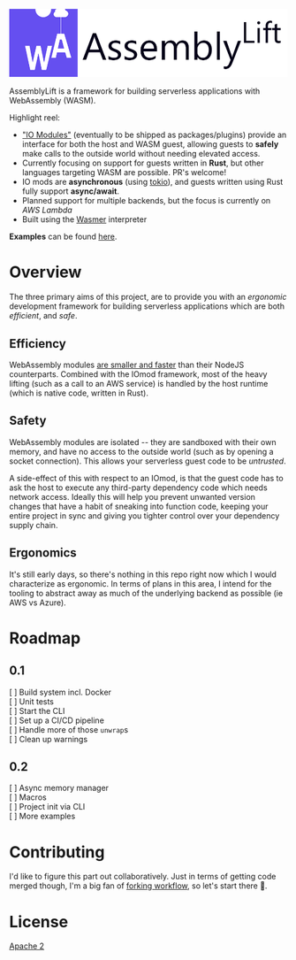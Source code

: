 <p align="center">
  <img width="600" src="./docs/AssemblyLift_logo_with_text.png">
</p>

AssemblyLift is a framework for building serverless applications with WebAssembly (WASM).  

Highlight reel:  
 * ["IO Modules"](backends/aws-lambda/iomod) (eventually to be shipped as packages/plugins) provide an interface for both the host and WASM guest, 
    allowing guests to __safely__ make calls to the outside world without needing elevated access.
 * Currently focusing on support for guests written in __Rust__, but other languages targeting WASM are possible. PR's welcome!
 * IO mods are __asynchronous__ (using [tokio](https://github.com/tokio-rs/tokio)), and guests written using Rust fully support __async/await__.
 * Planned support for multiple backends, but the focus is currently on _AWS Lambda_
 * Built using the [Wasmer](https://wasmer.io) interpreter

__Examples__ can be found [here](/examples).  

# Overview
The three primary aims of this project, are to provide you with an _ergonomic_ development framework for building serverless applications 
which are both _efficient_, and _safe_.

## Efficiency
WebAssembly modules [are smaller and faster](https://medium.com/@OPTASY.com/webassembly-vs-javascript-is-wasm-faster-than-js-when-does-javascript-perform-better-db86d2ecf2cc) 
than their NodeJS counterparts. Combined with the IOmod framework, most of the heavy lifting (such as a call to an AWS 
service) is handled by the host runtime (which is native code, written in Rust).

## Safety
WebAssembly modules are isolated -- they are sandboxed with their own memory, and have no access to the outside world 
(such as by opening a socket connection). This allows your serverless guest code to be _untrusted_.  

A side-effect of this with respect to an IOmod, is that the guest code has to ask the host to execute 
any third-party dependency code which needs network access. Ideally this will help you prevent unwanted version changes that
have a habit of sneaking into function code, keeping your entire project in sync and giving you tighter control over
your dependency supply chain.

## Ergonomics
It's still early days, so there's nothing in this repo right now which I would characterize as ergonomic. In terms of 
plans in this area, I intend for the tooling to abstract away as much of the underlying backend as possible (ie AWS vs Azure).

# Roadmap

## 0.1
 [ ] Build system incl. Docker  
 [ ] Unit tests  
 [ ] Start the CLI  
 [ ] Set up a CI/CD pipeline  
 [ ] Handle more of those `unwrap`s  
 [ ] Clean up warnings  

## 0.2
 [ ] Async memory manager  
 [ ] Macros  
 [ ] Project init via CLI  
 [ ] More examples  


# Contributing

I'd like to figure this part out collaboratively. Just in terms of getting code merged though,
 I'm a big fan of [forking workflow](https://www.atlassian.com/git/tutorials/comparing-workflows/forking-workflow), 
 so let's start there 🙂.

# License
[Apache 2](/LICENSE)